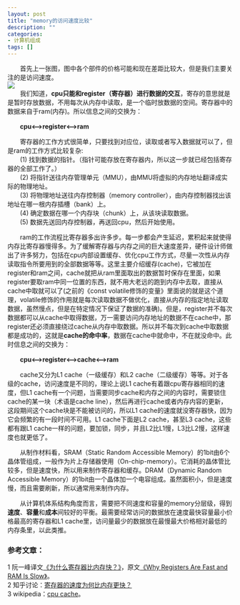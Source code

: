 ```yaml
---
layout: post
title: "memory的访问速度比较"
description: ""
categories: 
- 计算机组成
tags: []
---
```


　　首先上一张图，图中各个部件的价格可能和现在差距比较大，但是我们主要关注的是访问速度。  
![](http://image.beekka.com/blog/201310/2013101401.png)  
　　我们知道，**cpu只能和register（寄存器）进行数据的交互**，寄存的意思就是是暂时存放数据，不用每次从内存中读取，是一个临时放数据的空间。寄存器中的数据来自于ram(内存)。所以信息之间的交换为：    

　　**cpu<-->register<-->ram**   

　　寄存器的工作方式很简单，只要找到对应位，读取或者写入数据就可以了，但是ram的工作方式比较复杂:  
　　(1) 找到数据的指针。（指针可能存放在寄存器内，所以这一步就已经包括寄存器的全部工作了。）   
　　(2) 将指针送往内存管理单元（MMU），由MMU将虚拟的内存地址翻译成实际的物理地址。   
　　(3) 将物理地址送往内存控制器（memory controller），由内存控制器找出该地址在哪一根内存插槽（bank）上。  
　　(4) 确定数据在哪一个内存块（chunk）上，从该块读取数据。  
　　(5) 数据先送回内存控制器，再送回cpu，然后开始使用。  

　　ram的工作流程比寄存器多出许多步。每一步都会产生延迟，累积起来就使得内存比寄存器慢得多。为了缓解寄存器与内存之间的巨大速度差异，硬件设计师做出了许多努力，包括在cpu内部设置缓存、优化cpu工作方式，尽量一次性从内存读取指令所要用到的全部数据等等。这里主要介绍缓存(cache)，它被加在register和ram之间，cache就把从ram里面取出的数据暂时保存在里面，如果register要取ram中同一位置的东西，就不用大老远的跑到内存中去取，直接从cache中取就可以了(之前的《const volatile修饰的变量》里面说的就是这个道理，volatile修饰的作用就是每次读取数据不做优化，直接从内存的指定地址读取数据，虽然慢点，但是在特定情况下保证了数据的准确)。但是，register并不每次数据都可以从cache中取得数据，万一需要访问内存地址的数据不在cache中，那register还必须直接绕过cache从内存中取数据。所以并不每次到cache中取数据都是成功的，这就是**cache的命中率**，数据在cache中就命中，不在就没命中。此时信息之间的交换为：   
 
　　**cpu<-->register<-->cache<-->ram**    

　　cache又分为L1 cache（一级缓存）和L2 cache（二级缓存）等等。对于各级的cache，访问速度是不同的，理论上说L1 cache有着跟cpu寄存器相同的速度，但L1 cache有一个问题，当需要同步cache和内存之间的内容时，需要锁住cache的某一块（术语是cache line），然后再进行cache或者内存内容的更新，这段期间这个cache块是不能被访问的，所以L1 cache的速度就没寄存器快，因为它会频繁的有一段时间不可用。L1 cache下面是L2 cache，甚至L3 cache，这些都有跟L1 cache一样的问题，要加锁，同步，并且L2比L1慢，L3比L2慢，这样速度也就更低了。

　　从制作材料看，SRAM（Static Random Accessible Memory）的1bit由6个晶体管组成，一般作为片上存储器使用（On-chip-memory）。它消耗的晶体管比较多，但是速度快，所以用来制作寄存器和缓存。DRAM（Dynamic Random Accessible Memory）的1bit由一个晶体加一个电容组成。虽然面积小，但是速度慢，而且需要刷新，所以通常用来制作内存。

　　从计算机体系结构角度而言，需要把不同速度和容量的memory分层级，得到**速度**、**容量**和**成本**间较好的平衡。最需要经常访问的数据放在速度最快容量最小价格最高的寄存器和L1 cache里，访问量最少的数据放在最慢最大价格相对最低的内存条里，以此类推。

### 参考文章： 
1 阮一峰译文[《为什么寄存器比内存快？》](http://www.ruanyifeng.com/blog/2013/10/register.html)，原文[《Why Registers Are Fast and RAM Is Slow》](https://www.mikeash.com/pyblog/friday-qa-2013-10-11-why-registers-are-fast-and-ram-is-slow.html)。  
2 知乎讨论：[寄存器的速度为何比内存更快？](http://www.zhihu.com/question/20075426)  
3 wikipedia：[cpu cache](http://en.wikipedia.org/wiki/CPU_cache)。
